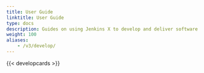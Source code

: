 ```yaml
---
title: User Guide
linktitle: User Guide
type: docs
description: Guides on using Jenkins X to develop and deliver software continuously
weight: 100
aliases: 
    - /v3/develop/
---
```


{{< developcards >}}
